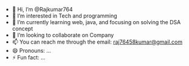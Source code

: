 - 👋 Hi, I’m @Rajkumar764
- 👀 I’m interested in Tech and programming
- 🌱 I’m currently learning web, java, and focusing on solving the DSA concept
- 💞️ I’m looking to collaborate on Company
- 📫 You can reach me through the email: raj76458kumar@gmail.com
- 😄 Pronouns: ...
- ⚡ Fun fact: ...

<!---
Rajkumar764/Rajkumar764 is a ✨ special ✨ repository because its `README.md` (this file) appears on your GitHub profile.
You can click the Preview link to take a look at your changes.
--->
